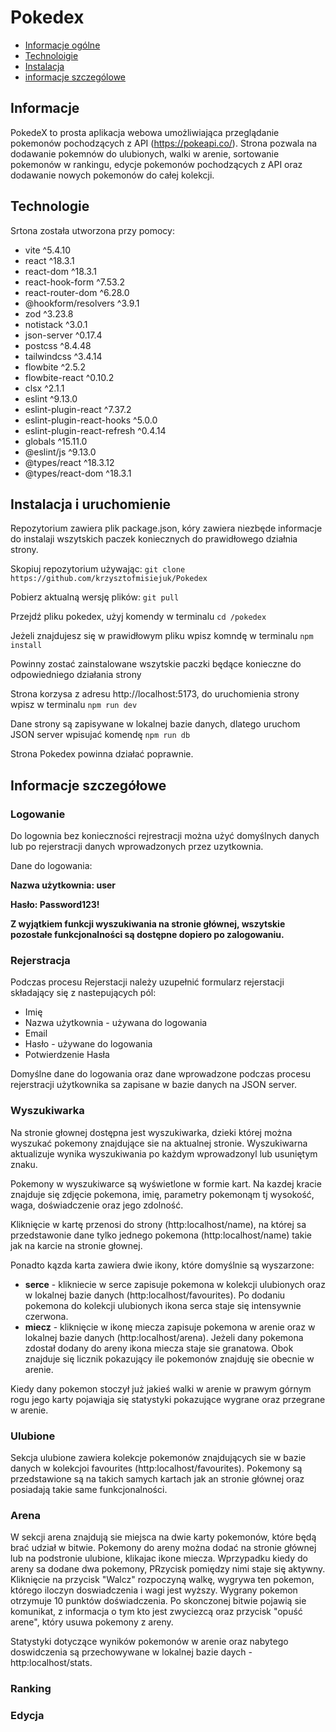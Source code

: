 # Pokedex
* [Informacje ogólne](#infornacje)
* [Technoloigie](#technologie)
* [Instalacja](#instalacja)
* [informacje szczególowe](#szczegóły)

## Informacje
PokedeX to prosta aplikacja webowa umożliwiająca przeglądanie pokemonów pochodzących z API (https://pokeapi.co/). Strona pozwala na dodawanie pokemnów do ulubionych, walki w arenie, sortowanie pokemonów w rankingu, edycje pokemonów pochodzących z API oraz dodawanie nowych pokemonów do całej kolekcji. 

## Technologie

Srtona została utworzona przy pomocy: 
  * vite ^5.4.10
  * react ^18.3.1 
  * react-dom ^18.3.1 
  * react-hook-form ^7.53.2 
  * react-router-dom ^6.28.0 
  * @hookform/resolvers ^3.9.1 
  * zod ^3.23.8 
  * notistack ^3.0.1 
  * json-server ^0.17.4 
  * postcss ^8.4.48 
  * tailwindcss ^3.4.14 
  * flowbite ^2.5.2 
  * flowbite-react ^0.10.2 
  * clsx ^2.1.1 
  * eslint ^9.13.0 
  * eslint-plugin-react ^7.37.2 
  * eslint-plugin-react-hooks ^5.0.0 
  * eslint-plugin-react-refresh ^0.4.14 
  * globals ^15.11.0 
  * @eslint/js ^9.13.0 
  * @types/react ^18.3.12 
  * @types/react-dom ^18.3.1 


## Instalacja i uruchomienie

Repozytorium zawiera plik package.json, kóry zawiera niezbęde informacje do instalaji wszytskich paczek koniecznych do prawidłowego działnia strony.

Skopiuj repozytorium używając:  ```git clone https://github.com/krzysztofmisiejuk/Pokedex``` 
    
Pobierz aktualną wersję plików: ```git pull``` 
    
Przejdź pliku pokedex, użyj komendy w terminalu ```cd /pokedex```
    
Jeżeli znajdujesz się w prawidłowym pliku wpisz komndę w terminalu ```npm install``` 
    
Powinny zostać zainstalowane wszytskie paczki będące konieczne do odpowiedniego działania strony 
    
Strona korzysa z adresu http://localhost:5173, do uruchomienia strony wpisz w terminalu ```npm run dev``` 
    
Dane strony są zapisywane w lokalnej bazie danych, dlatego uruchom JSON server wpisujać komendę ```npm run db``` 
    
Strona Pokedex powinna działać poprawnie.	


## Informacje szczegółowe

### Logowanie 
Do logownia bez konieczności rejrestracji można użyć domyślnych danych lub po rejerstracji danych wprowadzonych przez uzytkownia.

Dane do logowania: 

**Nazwa użytkownia: user**

**Hasło: Password123!**

**Z wyjątkiem funkcji wyszukiwania na stronie głównej, wszytskie pozostałe funkcjonalności są dostępne dopiero po zalogowaniu.**

### Rejerstracja

Podczas procesu Rejerstacji należy uzupełnić formularz rejerstacji składający się z nastepujących pól:
* Imię
* Nazwa użytkownia - używana do logowania
* Email
* Hasło - używane do logowania
* Potwierdzenie Hasła

Domyślne dane do logowania oraz dane wprowadzone podczas procesu rejerstracji użytkownika sa zapisane w bazie danych na JSON server.

### Wyszukiwarka

Na stronie głownej dostępna jest wyszukiwarka, dzieki której można wyszukać pokemony znajdujące sie na aktualnej stronie. Wyszukiwarna aktualizuje wynika wyszukiwania po każdym wprowadzonyl lub usuniętym znaku. 

Pokemony w wyszukiwarce są wyświetlone w formie kart. Na kazdej kracie znajduje się zdjęcie pokemona, imię, parametry pokemonąm tj wysokość, waga, doświadczenie oraz jego zdolność.

Kliknięcie w kartę przenosi do strony (http:localhost/name), na której sa przedstawonie dane tylko jednego pokemona (http:localhost/name) takie jak na karcie na stronie głownej.

Ponadto kązda karta zawiera dwie ikony, które domyślnie są wyszarzone:
* **serce** - klikniecie w serce zapisuje pokemona w kolekcji ulubionych oraz w lokalnej bazie danych (http:localhost/favourites). Po dodaniu pokemona do kolekcji ulubionych ikona serca staje się intensywnie czerwona. 
* **miecz** - kliknięcie w ikonę miecza zapisuje pokemona w arenie oraz  w lokalnej bazie danych (http:localhost/arena). Jeżeli dany pokemona zdostał dodany do areny ikona miecza staje sie granatowa. Obok znajduje się licznik pokazujący ile pokemonów znajduję sie obecnie w arenie.

Kiedy dany pokemon stoczył już jakieś walki w arenie w prawym górnym rogu jego karty pojawiąja się statystyki pokazujące wygrane oraz przegrane w arenie. 


### Ulubione

Sekcja ulubione zawiera kolekcje pokemonów znajdujących sie w bazie danych w kolekcjoi favourites (http:localhost/favourites). 
Pokemony są przedstawione są na takich samych kartach jak an stronie głównej oraz posiadają takie same funkcjonalności. 


### Arena
W sekcji arena znajdują sie miejsca na dwie karty pokemonów, które będą brać udział w bitwie. Pokemony do areny można dodać na stronie głównej lub na podstronie ulubione, klikajac ikone miecza.
Wprzypadku kiedy do areny sa dodane dwa pokemony, PRzycisk pomiędzy nimi staje się aktywny. Kliknięcie na przycisk "Walcz" rozpoczyną walkę, wygrywa ten pokemon, którego iloczyn doswiadczenia i wagi jest wyższy.
Wygrany pokemon otrzymuje 10 punktów doświadczenia. Po skonczonej bitwie pojawią sie komunikat, z informacja o tym kto jest zwyciezcą oraz przycisk "opuść arene", który usuwa pokemony z areny.  

Statystyki dotyczące wyników pokemonów w arenie oraz nabytego doswidczenia są przechowywane w lokalnej bazie daych - http:localhost/stats.

### Ranking
### Edycja

